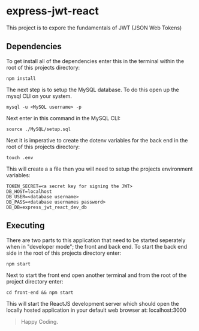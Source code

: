 # express-jwt-react

This project is to expore the fundamentals of JWT (JSON Web Tokens)

## Dependencies

To get install all of the dependencies enter this in the terminal within the root of this projects directory:

```
npm install
```

The next step is to setup the MySQL database. To do this open up the mysql CLI on your system.

```
mysql -u <MySQL username> -p
```

Next enter in this command in the MySQL CLI:

```
source ./MySQL/setup.sql
```

Next it is imperative to create the dotenv variables for the back end in the root of this projects directory:

```
touch .env
```

This will create a a file then you will need to setup the projects environment variables:

```
TOKEN_SECRET=<a secret key for signing the JWT>
DB_HOST=localhost
DB_USER=<database username>
DB_PASS=<database usernames password>
DB_DB=express_jwt_react_dev_db
```

## Executing

There are two parts to this application that need to be started seperately when in "developer mode"; the front and back end.
To start the back end side in the root of this projects directory enter:

```
npm start
```

Next to start the front end open another terminal and from the root of the project directory enter:

```
cd front-end && npm start
```

This will start the ReactJS development server which should open the locally hosted application in your default web browser at: localhost:3000

> Happy Coding.
